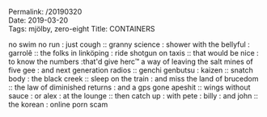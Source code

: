 Permalink: /20190320  
Date: 2019-03-20  
Tags: mjölby, zero-eight
Title: CONTAINERS
  
no swim no run : just cough :: granny science : shower with the bellyful : garrolê :: the folks in linköping : ride shotgun on taxis :: that would be nice : to know the numbers :that'd give herc™ a way of leaving the salt mines of five gee : and next generation radios :: genchi genbutsu : kaizen :: snatch body : the black creek :: sleep on the train : and miss the land of brucedom :: the law of diminished returns : and a gps gone apeshit :: wings without sauce : or alex : at the lounge :: then catch up : with pete : billy : and john :: the korean : online porn scam